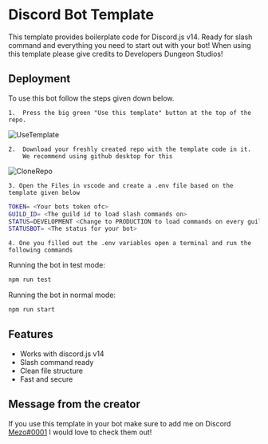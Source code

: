 
# Discord Bot Template

This template provides boilerplate code for Discord.js v14. Ready for slash command and everything you need to start out with your bot!
When using this template please give credits to Developers Dungeon Studios!

## Deployment

To use this bot follow the steps given down below.

    1.  Press the big green "Use this template" button at the top of the repo.
![UseTemplate](https://cdn.discordapp.com/attachments/926292185748496446/979030135854477322/unknown.png)

    2.  Download your freshly created repo with the template code in it. 
        We recommend using github desktop for this
![CloneRepo](https://cdn.discordapp.com/attachments/926292185748496446/979031472000344124/unknown.png)

    3. Open the Files in vscode and create a .env file based on the template given below

```bash
TOKEN= <Your bots token ofc>
GUILD_ID= <The guild id to load slash commands on>
STATUS=DEVELOPMENT <Change to PRODUCTION to load commands on every guild>
STATUSBOT= <The status for your bot>
```
    4. One you filled out the .env variables open a terminal and run the following commands

Running the bot in test mode:
```bash
npm run test
```

Running the bot in normal mode:
```bash
npm run start
```

## Features

- Works with discord.js v14
- Slash command ready
- Clean file structure
- Fast and secure

## Message from the creator
If you use this template in your bot make sure to add me on Discord [Mezo#0001](https://discord.com/users/347077478726238228)
I would love to check them out!
